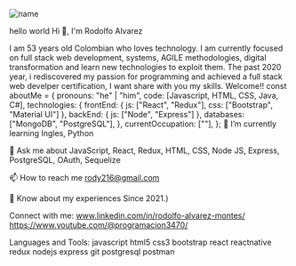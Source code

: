 ![name](https://user-images.githubusercontent.com/90144036/221834819-70db669a-cab0-4370-83dc-79828d622df4.gif)



hello world
Hi 👋, I'm Rodolfo Alvarez


I am 53 years old Colombian who loves technology. I am currently focused on full stack web development, systems, AGILE methodologies, digital transformation and learn new technologies to exploit them. The past 2020 year, i rediscovered my passion for programming and achieved a full stack web develper certification, I want share with you my skills. Welcome!!
const aboutMe = {
   pronouns: "he" | "him",
   code: [Javascript, HTML, CSS, Java, C#],
   technologies: {
      frontEnd: {
         js: ["React", "Redux"],
         css: ["Bootstrap", "Material UI"]
      },
      backEnd: {
         js: ["Node", "Express"]
      },
      databases: ["MongoDB", "PostgreSQL"],
   },
   currentOccupation: [""],
};
🌱 I’m currently learning Ingles, Python

💬 Ask me about JavaScript, React, Redux, HTML, CSS, Node JS, Express, PostgreSQL, OAuth, Sequelize

📫 How to reach me rody216@gmail.com

📄 Know about my experiences Since 2021.)



Connect with me:
www.linkedin.com/in/rodolfo-alvarez-montes/ https://www.youtube.com/@programacion3470/

Languages and Tools:
javascript html5 css3 bootstrap react reactnative redux nodejs express git postgresql postman




